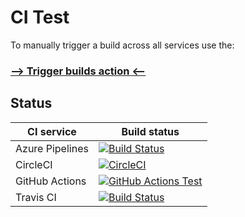 # CI Test

To manually trigger a build across all services use the:

### [--> Trigger builds action <--](https://github.com/mathworks-continuous-integration/ci-test/actions?query=workflow%3A%22Trigger+builds%22)

## Status

| CI service | Build status |
|------------|--------------|
| Azure Pipelines | [![Build Status](https://dev.azure.com/mathworks-continuous-integration/ci-test/_apis/build/status/mathworks-continuous-integration.ci-test?branchName=main)](https://dev.azure.com/mathworks-continuous-integration/ci-test/_build/latest?definitionId=1&branchName=main) |
| CircleCI | [![CircleCI](https://circleci.com/gh/mathworks-continuous-integration/ci-test.svg?style=svg)](https://circleci.com/gh/mathworks-continuous-integration/ci-test) |
| GitHub Actions | [![GitHub Actions Test](https://github.com/mathworks-continuous-integration/ci-test/workflows/GitHub%20Actions%20Test/badge.svg)](https://github.com/mathworks-continuous-integration/ci-test/actions?query=workflow%3A%22GitHub+Actions+Test%22) |
| Travis CI | [![Build Status](https://travis-ci.com/mathworks-continuous-integration/ci-test.svg?branch=main)](https://travis-ci.com/mathworks-continuous-integration/ci-test) |
